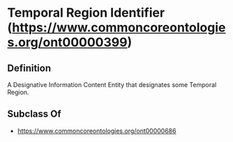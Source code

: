 # Temporal Region Identifier (https://www.commoncoreontologies.org/ont00000399)

## Definition
A Designative Information Content Entity that designates some Temporal Region.

## Subclass Of
- https://www.commoncoreontologies.org/ont00000686

